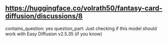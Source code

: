 ## https://huggingface.co/volrath50/fantasy-card-diffusion/discussions/8

contains_question: yes
question_part: Just checking if this model should work with Easy Diffusion v2.5.35 (if you know)